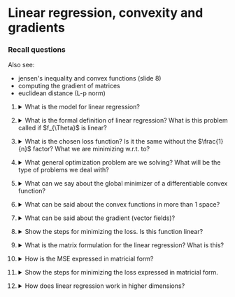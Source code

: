 # Linear regression, convexity and gradients

### Recall questions

Also see:
- jensen's inequality and convex functions (slide 8)
- computing the gradient of matrices
- euclidean distance (L-p norm)


1. <details markdown=1><summary markdown="span"> What is the model for linear regression? </summary>
    
    \
    Model: linear + bias \
    Parameters: $\Theta = \{a,b\}$ \
    Data: $n$ pairs $x_i,y_i$, $x_i$ are called regressors \
    Given $a$ and $b$, we have a mapping that gives new output from new input.

</details>


2. <details markdown=1><summary markdown="span"> What is the formal definition of linear regression? What is this problem called if $f_{\Theta}$ is linear?  </summary>
    
    \
    ![](../../..//DEEP/lr1.png) 


</details>


3. <details markdown=1><summary markdown="span"> What is the chosen loss function? Is it the same without the $\frac{1}{n}$ factor? What we are minimizing w.r.t. to? </summary>
    
    \
    ![](../../..//DEEP/lr2.png)

</details>

4. <details markdown=1><summary markdown="span"> What general optimization problem are we solving? What will be the type of problems we deal with?</summary>
    
    \
    We need to solve the ==general minimization problem $\varepsilon = min_{\Theta} l(\Theta)$==. So, we need to find the minimizer $\Theta$. \
    We will mostly deal with ==uncostrained problems==.

</details>

5. <details markdown=1><summary markdown="span"> What can we say about the global minimizer of a differentiable convex function? </summary>
    
    \
    The global minimizer $x$ is where $\frac{df(x)}{dx} = 0$ 

</details>

6. <details markdown=1><summary markdown="span"> What can be said about the convex functions in more than 1 space? </summary>
    
    \
    ![](../../..//DEEP/lr3.png) \
    Note that 0 is a vector, known as additive identity!

</details>

7. <details markdown=1><summary markdown="span"> What can be said about the gradient (vector fields)? </summary>
    
    \
    The gradient is a vector field on the domain of the functions.

</details>

8. <details markdown=1><summary markdown="span"> Show the steps for minimizing the loss. Is this function linear? </summary>
    
    \
    ![](../../..//DEEP/lr4.png) \
    Yes, w.r.t. to the parameters.

</details>

9. <details markdown=1><summary markdown="span"> What is the matrix formulation for the linear regression? What is this? </summary>
    
    \
    ![](../../..//DEEP/lr5.png) \
    Linear map as function of parameters.

</details>

10. <details markdown=1><summary markdown="span"> How is the MSE expressed in matricial form? </summary>
    
    \
    MSE : $l(\theta) = ||y - X\theta||_2^2$

</details>

11. <details markdown=1><summary markdown="span"> Show the steps for minimizing the loss expressed in matricial form. </summary>
    
    \
    ![](../../..//DEEP/lr6.png)

</details>

12. <details markdown=1><summary markdown="span"> How does linear regression work in higher dimensions? </summary>
    
    \
    In the more general case, the data points $(x_i, y_i)$ are vectors in $R^d$. \
    The close form solution becomes $\Theta = (XX^T)^{-1}XY^T$

</details>